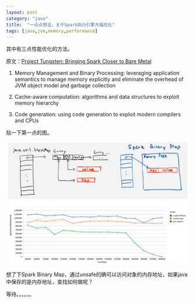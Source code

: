 ```yaml
---
layout: post
category: "java"
title:  "一点点想法，关于Spark执行引擎大幅优化"
tags: [java,jvm,memory,performance]
---
```


其中有三点性能优化的方法。

原文：[Project Tungsten: Bringing Spark Closer to Bare Metal](https://databricks.com/blog/2015/04/28/project-tungsten-bringing-spark-closer-to-bare-metal.html)

1. Memory Management and Binary Processing: leveraging application semantics to manage memory explicitly and eliminate the overhead of JVM object model and garbage collection

2. Cache-aware computation: algorithms and data structures to exploit memory hierarchy

3. Code generation: using code generation to exploit modern compilers and CPUs

贴一下第一点的图。

![binary-map](/img/binary-map.png)

想了下Spark Binary Map，通过unsafe的确可以访问对象的内存地址，如果java中保存的是内存地址，查找如何做呢？

等待。。。。。。